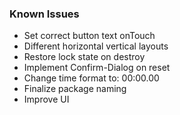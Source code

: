 ### Known Issues

* Set correct button text onTouch
* Different horizontal vertical layouts
* Restore lock state on destroy
* Implement Confirm-Dialog on reset
* Change time format to: 00:00.00
* Finalize package naming
* Improve UI